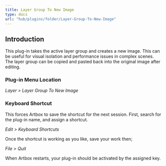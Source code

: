 ```yaml
---
title: Layer Group To New Image
type: docs
url: "hub/plugins/folder/Layer-Group-To-New-Image"
---
```


## Introduction

This plug-in takes the active layer group and creates a new image. This can be useful for visual isolation and performance issues in complex scenes. The layer group can be copied and pasted back into the original image after editing.

### Plug-in Menu Location

_Layer > Layer Group To New Image_

### Keyboard Shortcut

This forces Artbox to save the shortcut for the next session. First, search for the plug-in name, and assign a shortcut.

_Edit > Keyboard Shortcuts_

Once the shortcut is working as you like, save your work then;

_File > Quit_

When Artbox restarts, your plug-in should be activated by the assigned key.
